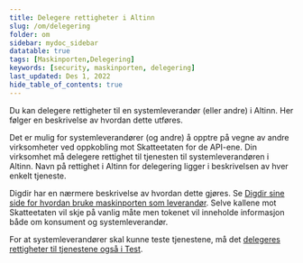 ```yaml
---
title: Delegere rettigheter i Altinn
slug: /om/delegering
folder: om
sidebar: mydoc_sidebar
datatable: true
tags: [Maskinporten,Delegering]
keywords: [security, maskinporten, delegering]
last_updated: Des 1, 2022
hide_table_of_contents: true
---
```

<summary>Du kan delegere rettigheter til en systemleverandør (eller andre) i Altinn. Her følger en beskrivelse av hvordan dette utføres.</summary>

Det er mulig for systemleverandører (og andre) å opptre på vegne av andre virksomheter ved oppkobling mot Skatteetaten for de API-ene. Din virksomhet må delegere rettighet til tjenesten til systemleverandøren i Altinn. Navn på rettighet i Altinn for delegering ligger i beskrivelsen av hver enkelt tjeneste.

Digdir har en nærmere beskrivelse av hvordan dette gjøres. Se [Digdir sine side for hvordan bruke maskinporten som leverandør](https://docs.digdir.no/docs/Maskinporten/maskinporten_guide_apikonsument#bruke-delegering-som-leverand%C3%B8r). Selve kallene mot Skatteetaten vil skje på vanlig måte men tokenet vil inneholde informasjon både om konsument og systemleverandør.

For at systemleverandører skal kunne teste tjenestene, må det [delegeres rettigheter til tjenestene også i Test](../test/testfrasystemleverandor.md).
